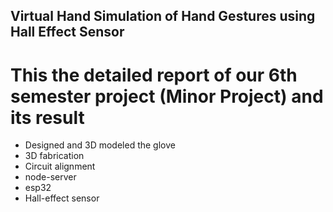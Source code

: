 ## Virtual Hand Simulation of Hand Gestures using Hall Effect Sensor
# This the detailed report of our 6th semester project (Minor Project) and its result
- Designed and 3D modeled the glove
- 3D fabrication
- Circuit alignment
- node-server
- esp32
- Hall-effect sensor
  
